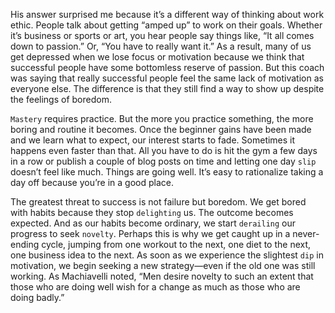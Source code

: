 His answer surprised me because it’s a different way of thinking
about work ethic. People talk about getting “amped up” to work on
their goals. Whether it’s business or sports or art, you hear people say
things like, “It all comes down to passion.” Or, “You have to really
want it.” As a result, many of us get depressed when we lose focus or
motivation because we think that successful people have some
bottomless reserve of passion. But this coach was saying that really
successful people feel the same lack of motivation as everyone else.
The difference is that they still find a way to show up despite the
feelings of boredom.

`Mastery` requires practice. But the more you practice something, the
more boring and routine it becomes. Once the beginner gains have
been made and we learn what to expect, our interest starts to fade.
Sometimes it happens even faster than that. All you have to do is hit
the gym a few days in a row or publish a couple of blog posts on time
and letting one day `slip` doesn’t feel like much. Things are going well.
It’s easy to rationalize taking a day off because you’re in a good place.

The greatest threat to success is not failure but boredom. We get
bored with habits because they stop `delighting` us. The outcome
becomes expected. And as our habits become ordinary, we start
`derailing` our progress to seek `novelty`. Perhaps this is why we get
caught up in a never-ending cycle, jumping from one workout to the
next, one diet to the next, one business idea to the next. As soon as we
experience the slightest `dip` in motivation, we begin seeking a new
strategy—even if the old one was still working. As Machiavelli noted,
“Men desire novelty to such an extent that those who are doing well
wish for a change as much as those who are doing badly.”